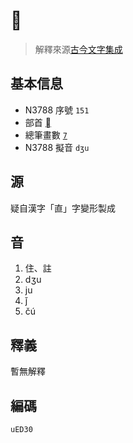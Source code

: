 # 

> 解釋來源[古今文字集成](http://ccamc.org/jurchen.php?jurchen=%EE%B4%B0)

## 基本信息

-   N3788 序號 `151`
-   部首 [](http://ccamc.org/jurchen_radical.php?bushou=%EF%87%BD)
-   總筆畫數 [`7`](http://ccamc.org/jurchen_strokenumber.php?ts=7)
-   N3788 擬音 `dʒu`

## 源

疑自漢字「直」字變形製成

## 音

1. 住、註
2. dʒu
3. ju
4. ǰ
5. čú

## 釋義

暫無解釋

## 編碼

`uED30`
